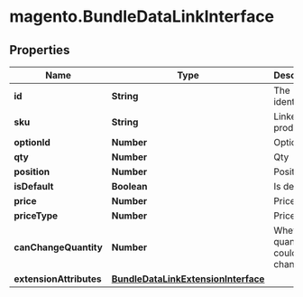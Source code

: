 # magento.BundleDataLinkInterface

## Properties
Name | Type | Description | Notes
------------ | ------------- | ------------- | -------------
**id** | **String** | The identifier | [optional] 
**sku** | **String** | Linked product sku | [optional] 
**optionId** | **Number** | Option id | [optional] 
**qty** | **Number** | Qty | [optional] 
**position** | **Number** | Position | [optional] 
**isDefault** | **Boolean** | Is default | 
**price** | **Number** | Price | 
**priceType** | **Number** | Price type | 
**canChangeQuantity** | **Number** | Whether quantity could be changed | [optional] 
**extensionAttributes** | [**BundleDataLinkExtensionInterface**](BundleDataLinkExtensionInterface.md) |  | [optional] 


